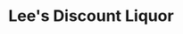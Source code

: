 ---
title: "Lee's Discount Liquor"
url: /las-vegas/lees-discount-liquor-south-rainbow-boulevard/
shop: alcohol
---